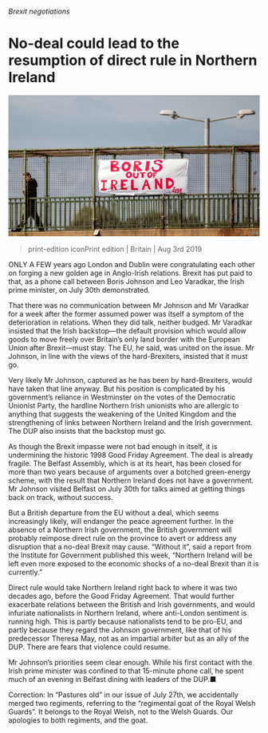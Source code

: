 ###### Brexit negotiations

# No-deal could lead to the resumption of direct rule in Northern Ireland 

![image](images/20190803_BRP501.jpg) 

> print-edition iconPrint edition | Britain | Aug 3rd 2019 

ONLY A FEW years ago London and Dublin were congratulating each other on forging a new golden age in Anglo-Irish relations. Brexit has put paid to that, as a phone call between Boris Johnson and Leo Varadkar, the Irish prime minister, on July 30th demonstrated. 

That there was no communication between Mr Johnson and Mr Varadkar for a week after the former assumed power was itself a symptom of the deterioration in relations. When they did talk, neither budged. Mr Varadkar insisted that the Irish backstop—the default provision which would allow goods to move freely over Britain’s only land border with the European Union after Brexit—must stay. The EU, he said, was united on the issue. Mr Johnson, in line with the views of the hard-Brexiters, insisted that it must go. 

Very likely Mr Johnson, captured as he has been by hard-Brexiters, would have taken that line anyway. But his position is complicated by his government’s reliance in Westminster on the votes of the Democratic Unionist Party, the hardline Northern Irish unionists who are allergic to anything that suggests the weakening of the United Kingdom and the strengthening of links between Northern Ireland and the Irish government. The DUP also insists that the backstop must go. 

As though the Brexit impasse were not bad enough in itself, it is undermining the historic 1998 Good Friday Agreement. The deal is already fragile. The Belfast Assembly, which is at its heart, has been closed for more than two years because of arguments over a botched green-energy scheme, with the result that Northern Ireland does not have a government. Mr Johnson visited Belfast on July 30th for talks aimed at getting things back on track, without success. 

But a British departure from the EU without a deal, which seems increasingly likely, will endanger the peace agreement further. In the absence of a Northern Irish government, the British government will probably reimpose direct rule on the province to avert or address any disruption that a no-deal Brexit may cause. “Without it”, said a report from the Institute for Government published this week, “Northern Ireland will be left even more exposed to the economic shocks of a no-deal Brexit than it is currently.” 

Direct rule would take Northern Ireland right back to where it was two decades ago, before the Good Friday Agreement. That would further exacerbate relations between the British and Irish governments, and would infuriate nationalists in Northern Ireland, where anti-London sentiment is running high. This is partly because nationalists tend to be pro-EU, and partly because they regard the Johnson government, like that of his predecessor Theresa May, not as an impartial arbiter but as an ally of the DUP. There are fears that violence could resume. 

Mr Johnson’s priorities seem clear enough. While his first contact with the Irish prime minister was confined to that 15-minute phone call, he spent much of an evening in Belfast dining with leaders of the DUP.■ 

Correction: In “Pastures old” in our issue of July 27th, we accidentally merged two regiments, referring to the “regimental goat of the Royal Welsh Guards”. It belongs to the Royal Welsh, not to the Welsh Guards. Our apologies to both regiments, and the goat. 

